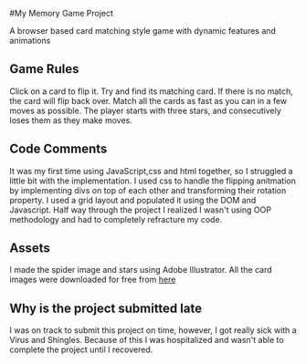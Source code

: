 #My Memory Game Project

A browser based card matching style game with dynamic features and animations

## Game Rules 
Click on a card to flip it. Try and find its matching card. If there is no match, the card will flip back over. Match all the cards as fast as you can in a few moves as possible. 
The player starts with three stars, and consecutively loses them as they make moves. 


## Code Comments 
It was my first time using JavaScript,css and html together, so I struggled a little bit with the implementation. I used css to handle the flipping anitmation by implementing divs on top of each other and transforming their rotation property. I used a grid layout and populated it using the DOM and Javascript. Half way through the project I realized I wasn't using OOP methodology and had to completely refracture my code. 

## Assets
I made the spider image and stars using Adobe Illustrator. All the card images were downloaded for free from
[here](https://vertexfrog.itch.io/free-stylised-fantasy-weapons)

## Why is the project submitted late
I was on track to submit this project on time, however, I got really sick with a Virus and Shingles. Because of this I was hospitalized and wasn't able to complete the project until I recovered. 
